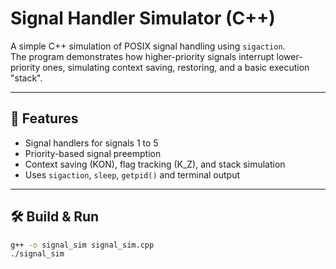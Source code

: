 # Signal Handler Simulator (C++)

A simple C++ simulation of POSIX signal handling using `sigaction`.  
The program demonstrates how higher-priority signals interrupt lower-priority ones, simulating context saving, restoring, and a basic execution "stack".

---

## 🚀 Features

- Signal handlers for signals 1 to 5
- Priority-based signal preemption
- Context saving (KON), flag tracking (K_Z), and stack simulation
- Uses `sigaction`, `sleep`, `getpid()` and terminal output

---

## 🛠️ Build & Run

```bash
g++ -o signal_sim signal_sim.cpp
./signal_sim
